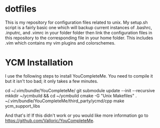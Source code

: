 dotfiles
========
This is my repository for configuration files related to unix. My setup.sh
script is a fairly basic one which will backup current instances of .bashrc,
.inputrc, and .vimrc in your folder folder then link the configuration files in
this repository to the corresponding file in your home folder. This includes
.vim which contains my vim plugins and colorschemes.

YCM Installation
========
I use the following steps to install YouCompleteMe. You need to compile it but
it isn't too bad; it only takes a few minutes.

cd ~/.vim/bundle/YouCompleteMe/
git submodule update --init --recursive
mkkdir ~/ycmbuild && cd ~/ycmbuild
cmake -G "Unix Makefiles" . ~/.vim/bundle/YouCompleteMe/third_party/ycmd/cpp
make ycm_support_libs

And that's it! If this didn't work or you would like more information go to
https://github.com/Valloric/YouCompleteMe.

